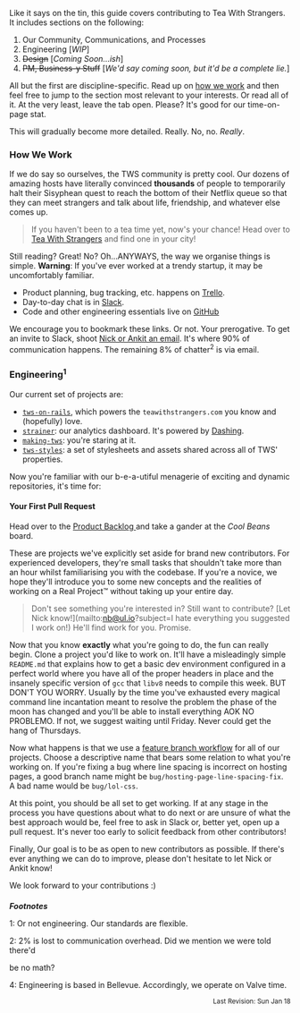 Like it says on the tin, this guide covers contributing to Tea
With Strangers. It includes sections on the following:

1. Our Community, Communications, and Processes 
2. Engineering [*WIP*]
3. <del>Design</del> [*Coming Soon&hellip;ish*]
4. <del>PM, Business-y Stuff</del> [*We'd say coming soon, but it'd be a
   complete lie.*]

All but the first are discipline-specific. Read up on [how we
work](#how-we-work) and then feel free to jump to the section most relevant to
your interests. Or read all of it. At the very least, leave the tab open.
Please? It's good for our time-on-page stat.

This will gradually become more detailed. Really. No, no. *Really*.

<h3 id='how-we-work'>How We Work</h3>

If we do say so ourselves, the TWS community is pretty cool. Our dozens of
amazing hosts have literally convinced **thousands** of people to temporarily
halt their Sisyphean quest to reach the bottom of their Netflix queue so that
they can meet strangers and talk about life, friendship, and whatever else comes
up.

<!-- Camaraderie and mutual respect makes tea time tea time, and we believe it's just
as essential to the behind-the-scenes efforts that make Tea With Strangers
possible. -->

> If you haven't been to a tea time yet, now's your chance! Head over to [Tea
> With Strangers](http://teawithstrangers.com) and find one in your city!

Still reading? Great! No? Oh&hellip;ANYWAYS, the way we organise things is
simple. **Warning**: If you've ever worked at a trendy startup, it may be
uncomfortably familiar.

* Product planning, bug tracking, etc. happens on
  [Trello](https://trello.com/teawithstrangers).
* Day-to-day chat is in [Slack](https://twsfam.slack.com). 
* Code and other engineering essentials live on
  [GitHub](https://github.com/teawithstrangers)

We encourage you to bookmark these links. Or not. Your prerogative. To get an
invite to Slack, shoot [Nick or Ankit an email](/team). It's where 90% of
communication happens. The remaining 8% of chatter<sup>2</sup> is via email.

### Engineering<sup>1</sup>

Our current set of projects are:

* [`tws-on-rails`](https://github.com/TeaWithStrangers/tws-on-rails),
  which powers the `teawithstrangers.com` you know and (hopefully) love.
* [`strainer`](https://github.com/TeaWithStrangers/strainer): our analytics
  dashboard. It's powered by [Dashing](http://shopify.github.io/dashing/).
* [`making-tws`](https://github.com/TeaWithStrangers/making-tws): you're staring
  at it.
* [`tws-styles`](https://github.com/TeaWithStrangers/tws-styles): a set of
  stylesheets and assets shared across all of TWS' properties.

Now you're familiar with our b-e-a-utiful menagerie of exciting and dynamic
repositories, it's time for:

#### Your First Pull Request

Head over to the [Product Backlog
](https://trello.com/b/HVzlTFej/tea-with-strangers-tech-backlog) and take a
gander at the *Cool Beans* board.

These are projects we've explicitly set aside for brand new contributors. For
experienced developers, they're small tasks that shouldn't take more than an
hour whilst familiarising you with the codebase. If you're a novice, we hope they'll introduce you
to some new concepts and the realities of working on a Real Project™ without
taking up your entire day.

> Don't see something you're interested in? Still want to contribute? [Let Nick
> know!](mailto:nb@ul.io?subject=I hate everything you suggested I work on!)
> He'll find work for you. Promise.

Now that you know **exactly** what you're going to do, the fun can really begin.
Clone a project you'd like to work on. It'll have a misleadingly simple `README.md`
that explains how to get a basic dev environment configured in a perfect world
where you have all of the proper headers in place and the insanely specific
version of `gcc` that `libv8` needs to compile this week. BUT DON'T YOU WORRY.
Usually by the time you've exhausted every magical command line incantation
meant to resolve the problem the phase of the moon has changed and you'll be
able to install everything AOK NO PROBLEMO. If not, we suggest waiting until
Friday. Never could get the hang of Thursdays.

Now what happens is that we use a [feature branch
workflow](https://www.atlassian.com/git/tutorials/comparing-workflows/feature-branch-workflow)
for all of our projects. Choose a descriptive name that bears some relation to
    what you're working on.  If you're fixing a bug where line spacing is
    incorrect on hosting pages, a good branch name might be
    `bug/hosting-page-line-spacing-fix`. A bad name would be `bug/lol-css`.

At this point, you should be all set to get working. If at any stage in the
process you have questions about what to do next or are unsure of what the best
approach would be, feel free to ask in Slack or, better yet, open up a pull
request. It's never too early to solicit feedback from other contributors!

Finally, Our goal is to be as open to new contributors as possible. If there's
ever anything we can do to improve, please don't hesitate to let Nick or Ankit
know!

We look forward to your contributions :)

<!---
##### Final Notes / Common Problems

* We deploy to servers with case-sensitive file systems. If you reference `foo.jpg` in your
  HTML, but commit it as `Foo.jpg`, it won't work in production.

* TravisCI and Coveralls automatically report in on every pull request and
  commit.

* Don't worry about rebasing your commit on top of `master`. The person in
  charge of deploying your branch will do it for you.

-->

<h5 style='margin-bottom: 0px;'>Footnotes</h5>
<p class="quote">1: Or not engineering. Our standards are flexible.</p>
<p class="quote">2: 2% is lost to communication overhead. Did we mention we were told there'd</p>
<p class="quote">be no math?</p>
<p class="quote">4: Engineering is based in Bellevue. Accordingly, we operate on Valve time.</p>

<sub style='float: right;'>Last Revision: Sun Jan 18</sub>
